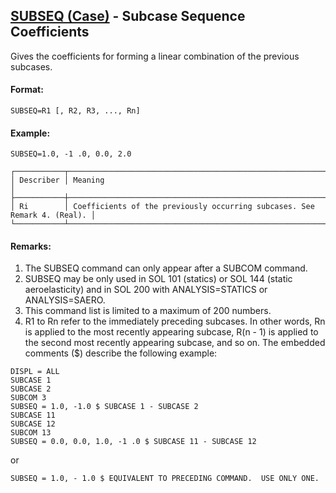 ## [SUBSEQ (Case)](https://nexus.hexagon.com/documentationcenter/bundle/MSC_Nastran_2022.4/page/Nastran_Combined_Book/qrg/casecontrol4a/TOC.SUBSEQ.Case.xhtml) - Subcase Sequence Coefficients

Gives the coefficients for forming a linear combination of the previous subcases.

#### Format:

```nastran
SUBSEQ=R1 [, R2, R3, ..., Rn]
```

#### Example:

```nastran
SUBSEQ=1.0, -1 .0, 0.0, 2.0
```

```text
┌───────────┬──────────────────────────────────────────────────────────────────────────┐
│ Describer │ Meaning                                                                  │
├───────────┼──────────────────────────────────────────────────────────────────────────┤
│ Ri        │ Coefficients of the previously occurring subcases. See Remark 4. (Real). │
└───────────┴──────────────────────────────────────────────────────────────────────────┘
```

#### Remarks:

1. The SUBSEQ command can only appear after a SUBCOM command.
2. SUBSEQ may be only used in SOL 101 (statics) or SOL 144 (static aeroelasticity) and in SOL 200 with ANALYSIS=STATICS or ANALYSIS=SAERO.  
3. This command list is limited to a maximum of 200 numbers.
4. R1 to Rn refer to the immediately preceding subcases. In other words, Rn is applied to the most recently appearing subcase, R(n - 1) is applied to the second most recently appearing subcase, and so on. The embedded comments ($) describe the following example:

```nastran
DISPL = ALL
SUBCASE 1
SUBCASE 2
SUBCOM 3
SUBSEQ = 1.0, -1.0 $ SUBCASE 1 - SUBCASE 2
SUBCASE 11
SUBCASE 12
SUBCOM 13
SUBSEQ = 0.0, 0.0, 1.0, -1 .0 $ SUBCASE 11 - SUBCASE 12
```

or

```nastran
SUBSEQ = 1.0, - 1.0 $ EQUIVALENT TO PRECEDING COMMAND.  USE ONLY ONE.
```
